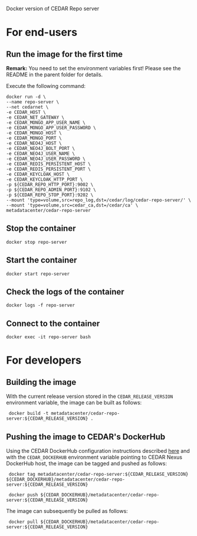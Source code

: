 Docker version of CEDAR Repo server

# For end-users

## Run the image for the first time

**Remark:** You need to set the environment variables first! Please see the README in the parent folder for details.

Execute the following command:

````
docker run -d \
--name repo-server \
--net cedarnet \
-e CEDAR_HOST \
-e CEDAR_NET_GATEWAY \
-e CEDAR_MONGO_APP_USER_NAME \
-e CEDAR_MONGO_APP_USER_PASSWORD \
-e CEDAR_MONGO_HOST \
-e CEDAR_MONGO_PORT \
-e CEDAR_NEO4J_HOST \
-e CEDAR_NEO4J_BOLT_PORT \
-e CEDAR_NEO4J_USER_NAME \
-e CEDAR_NEO4J_USER_PASSWORD \
-e CEDAR_REDIS_PERSISTENT_HOST \
-e CEDAR_REDIS_PERSISTENT_PORT \
-e CEDAR_KEYCLOAK_HOST \
-e CEDAR_KEYCLOAK_HTTP_PORT \
-p ${CEDAR_REPO_HTTP_PORT}:9002 \
-p ${CEDAR_REPO_ADMIN_PORT}:9102 \
-p ${CEDAR_REPO_STOP_PORT}:9202 \
--mount 'type=volume,src=repo_log,dst=/cedar/log/cedar-repo-server/' \
--mount 'type=volume,src=cedar_ca,dst=/cedar/ca' \
metadatacenter/cedar-repo-server
````

## Stop the container

    docker stop repo-server

## Start the container

    docker start repo-server

## Check the logs of the container

    docker logs -f repo-server

## Connect to the container

    docker exec -it repo-server bash

# For developers

## Building the image

With the current release version stored in the `CEDAR_RELEASE_VERSION` environment variable, the image can be built as follows:

     docker build -t metadatacenter/cedar-repo-server:${CEDAR_RELEASE_VERSION} .

## Pushing the image to CEDAR's DockerHub

Using the CEDAR DockerHub configuration instructions described [here](https://github.com/metadatacenter/cedar-conf/wiki/Configuring-Docker-to-use-the-CEDAR-Nexus-DockerHub) and with the `CEDAR_DOCKERHUB` environment variable pointing to CEDAR Nexus DockerHub host, the image can be tagged and pushed as follows:

     docker tag metadatacenter/cedar-repo-server:${CEDAR_RELEASE_VERSION} ${CEDAR_DOCKERHUB}/metadatacenter/cedar-repo-server:${CEDAR_RELEASE_VERSION}

     docker push ${CEDAR_DOCKERHUB}/metadatacenter/cedar-repo-server:${CEDAR_RELEASE_VERSION}

The image can subsequently be pulled as follows:

     docker pull ${CEDAR_DOCKERHUB}/metadatacenter/cedar-repo-server:${CEDAR_RELEASE_VERSION}
